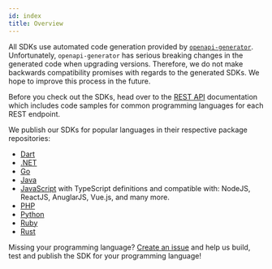 ```yaml
---
id: index
title: Overview
---
```


All SDKs use automated code generation provided by
[`openapi-generator`](https://github.com/OpenAPITools/openapi-generator).
Unfortunately, `openapi-generator` has serious breaking changes in the generated
code when upgrading versions. Therefore, we do not make backwards compatibility
promises with regards to the generated SDKs. We hope to improve this process in
the future.

Before you check out the SDKs, head over to the [REST API](../reference/api.mdx)
documentation which includes code samples for common programming languages for
each REST endpoint.

We publish our SDKs for popular languages in their respective package
repositories:

- [Dart](https://pub.dev/packages/ory_keto_client)
- [.NET](https://github.com/ory/sdk/tree/master/clients/keto/dotnet)
- [Go](https://github.com/ory/keto-client-go)
- [Java](https://search.maven.org/artifact/sh.ory.keto/keto-client)
- [JavaScript](https://www.npmjs.com/package/@ory/keto-client) with TypeScript
  definitions and compatible with: NodeJS, ReactJS, AnuglarJS, Vue.js, and many
  more.
- [PHP](https://packagist.org/packages/ory/keto-client)
- [Python](https://pypi.org/project/ory-keto-client/)
- [Ruby](https://rubygems.org/gems/ory-keto-client)
- [Rust](https://crates.io/crates/ory-keto-client)

Missing your programming language?
[Create an issue](https://github.com/ory/keto/issues) and help us build, test
and publish the SDK for your programming language!
